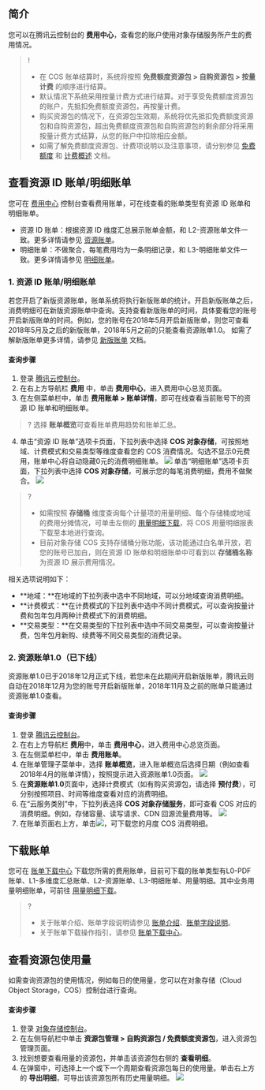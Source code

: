 ## 简介
您可以在腾讯云控制台的 **费用中心**，查看您的账户使用对象存储服务所产生的费用情况。



>!
> - 在 COS 账单结算时，系统将按照 **免费额度资源包 > 自购资源包 > 按量计费** 的顺序进行结算。
> - 默认情况下系统采用按量计费方式进行结算。对于享受免费额度资源包的账户，先抵扣免费额度资源包，再按量计费。
> - 购买资源包的情况下，在资源包生效期，系统将优先抵扣免费额度资源包和自购资源包，超出免费额度资源包和自购资源包的剩余部分将采用按量计费方式结算，从您的账户中扣除相应金额。
> - 如需了解免费额度资源包、计费项说明以及注意事项，请分别参见 [免费额度](https://cloud.tencent.com/document/product/436/6240) 和 [计费概述](https://cloud.tencent.com/document/product/436/16871) 文档。



## 查看资源 ID 账单/明细账单


您可在 [费用中心](https://console.cloud.tencent.com/expense/overview) 控制台查看费用账单，可在线查看的账单类型有资源 ID 账单和明细账单。

- 资源 ID 账单：根据资源 ID 维度汇总展示账单金额，和 L2-资源账单文件一致。更多详情请参见 [资源账单](https://cloud.tencent.com/document/product/555/61403#.E8.B5.84.E6.BA.90.E8.B4.A6.E5.8D.95)。
- 明细账单：不做聚合，每笔费用均为一条明细记录，和 L3-明细账单文件一致。更多详情请参见 [明细账单](https://cloud.tencent.com/document/product/555/61403#.E6.98.8E.E7.BB.86.E8.B4.A6.E5.8D.95)。





<span id="XBZD"></span>

### 1. 资源 ID 账单/明细账单

若您开启了新版资源账单，账单系统将执行新版账单的统计。开启新版账单之后，消费明细可在新版资源账单中查询。支持查看新版账单的时间，具体要看您的账号开启新版账单的时间。例如，您的账号在2018年5月开启新版账单，则您可查看2018年5月及之后的新版账单，2018年5月之前的只能查看资源账单1.0。
如需了解新版账单更多详情，请参见 [新版账单](https://cloud.tencent.com/document/product/555/61402) 文档。

#### 查询步骤
1. 登录 [腾讯云控制台](https://console.cloud.tencent.com)。
2. 在右上方导航栏 **费用** 中，单击 **费用中心**，进入费用中心总览页面。
3. 在左侧菜单栏中，单击 **费用账单 > 账单详情**，即可在线查看当前账号下的资源 ID 账单和明细账单。
>? 选择 **账单概览**可查看账单费用趋势和账单汇总。
>
4. 单击“资源 ID 账单”选项卡页面，下拉列表中选择 **COS 对象存储**，可按照地域、计费模式和交易类型等维度查看您的 COS 消费情况。勾选不显示0元费用，账单中心将自动隐藏0元的消费明细账单。
![](https://qcloudimg.tencent-cloud.cn/raw/ecd3f634e856efb1fe80b16dd061ce40.png)
单击“明细账单”选项卡页面，下拉列表中选择 **COS 对象存储**，可展示您的每笔消费明细，费用不做聚合。
![](https://qcloudimg.tencent-cloud.cn/raw/4ec5a3dd3b3bb03fa06970dac314fefa.png)

>?
>- 如需按照 **存储桶** 维度查询每个计量项的用量明细、每个存储桶或地域的费用分摊情况，可单击左侧的 [用量明细下载](https://console.cloud.tencent.com/expense/bill/dosageDownload)，将 COS 用量明细报表下载至本地进行查询。
>- 目前对象存储 COS 支持存储桶分账功能，该功能通过白名单开放，若您的账号已加白，则在资源 ID 账单和明细账单中可看到以 **存储桶名称** 为资源 ID 展示费用情况。

相关选项说明如下：
 - **地域：**在地域的下拉列表中选中不同地域，可以分地域查询消费明细。
 - **计费模式：**在计费模式的下拉列表中选中不同计费模式，可以查询按量计费和包年包月两种计费模式下的消费明细。
 - **交易类型：**在交易类型的下拉列表中选中不同交易类型，可以查询按量计费，包年包月新购、续费等不同交易类型的消费记录。





<span id="JBZD"></span>
### 2. 资源账单1.0（已下线）


资源账单1.0已于2018年12月正式下线，若您未在此期间开启新版账单，腾讯云则自动在2018年12月为您的账号开启新版账单，2018年11月及之前的账单只能通过资源账单1.0查看。


#### 查询步骤

1. 登录 [腾讯云控制台](https://console.cloud.tencent.com)。
2. 在右上方导航栏 **费用**中，单击 **费用中心**，进入费用中心总览页面。
3. 在左侧菜单栏中，单击 **费用账单**。
4. 在账单管理子菜单中，选择 **账单概览**，进入账单概览后选择日期（例如查看2018年4月的账单详情），按照提示进入资源账单1.0页面。
![](https://qcloudimg.tencent-cloud.cn/raw/69448450aff187ae6b679ff812a1c146.png)
5. 在**资源账单1.0**页面中，选择计费模式（如有购买资源包，请选择 **预付费**），可分别按照项目、时间等维度查看对应的消费明细。
6. 在“云服务类别”中，下拉列表选择 **COS 对象存储服务**，即可查看 COS 对应的消费明细。例如，存储容量、读写请求、CDN 回源流量费用等。
![](https://main.qcloudimg.com/raw/8da4b493880876c64ae1bd8d8798522c.jpg)
7. 在账单页面右上方，单击<img src="https://main.qcloudimg.com/raw/a62b1624cbabded9ada7f42549be5b44.png"  style="margin:0;">，可下载您的月度 COS 消费明细。


<span id="download"></span>

## 下载账单

您可在 [账单下载中心](https://console.cloud.tencent.com/expense/bill/downloadCenter) 下载您所需的费用账单，目前可下载的账单类型有L0-PDF账单、L1-多维度汇总账单、L2-资源账单、L3-明细账单、用量明细。其中业务用量明细账单，可前往 [用量明细下载](https://console.cloud.tencent.com/expense/bill/dosageDownload)。

>?
>- 关于账单介绍、账单字段说明请参见 [账单介绍](https://cloud.tencent.com/document/product/555/30250)、[账单字段说明](https://cloud.tencent.com/document/product/555/44144)。
>- 关于账单下载操作指引，请参见 [账单下载中心](https://cloud.tencent.com/document/product/555/67364)。

<span id="JYB"></span>
## 查看资源包使用量


如需查询资源包的使用情况，例如每日的使用量，您可以在对象存储（Cloud Object Storage，COS）控制台进行查询。


#### 查询步骤

1. 登录 [对象存储控制台](https://console.cloud.tencent.com/cos)。
2. 在左侧导航栏中单击 **资源包管理 > 自购资源包 / 免费额度资源包**，进入资源包管理页面。
3. 找到想要查看用量的资源包，并单击该资源包右侧的 **查看明细**。
4. 在弹窗中，可选择上一个或下一个周期查看资源包每日的使用量。单击右上方的 **导出明细**，可导出该资源包所有历史用量明细。
![](https://qcloudimg.tencent-cloud.cn/raw/5aac48c5fed3481e90c4a142519ab6b4.png)






